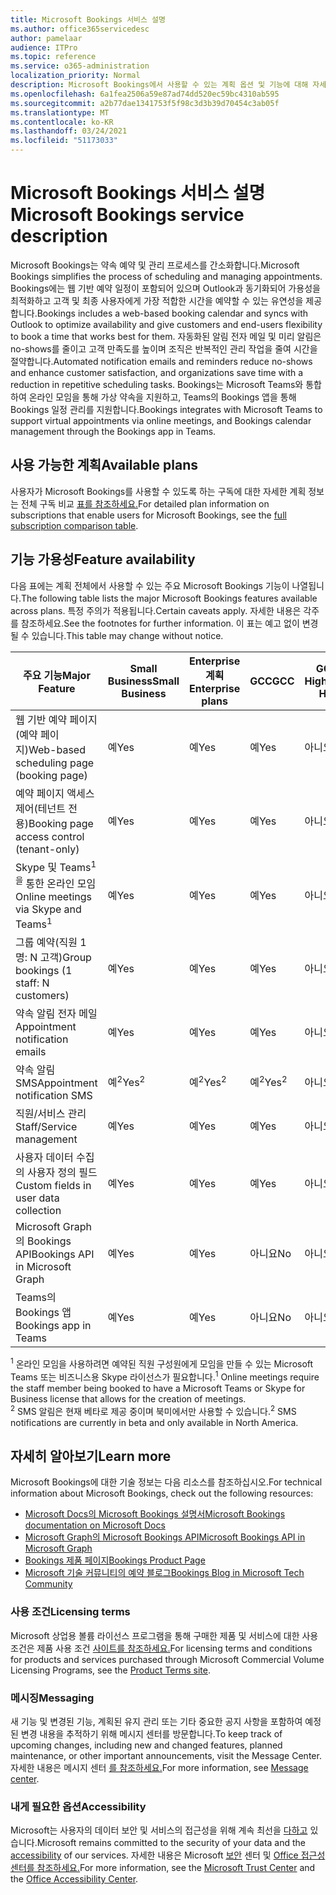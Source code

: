 ```yaml
---
title: Microsoft Bookings 서비스 설명
ms.author: office365servicedesc
author: pamelaar
audience: ITPro
ms.topic: reference
ms.service: o365-administration
localization_priority: Normal
description: Microsoft Bookings에서 사용할 수 있는 계획 옵션 및 기능에 대해 자세히 알아보십시오.
ms.openlocfilehash: 6a1fea2506a59e87ad74dd520ec59bc4310ab595
ms.sourcegitcommit: a2b77dae1341753f5f98c3d3b39d70454c3ab05f
ms.translationtype: MT
ms.contentlocale: ko-KR
ms.lasthandoff: 03/24/2021
ms.locfileid: "51173033"
---
```

# <a name="microsoft-bookings-service-description"></a><span data-ttu-id="7575c-103">Microsoft Bookings 서비스 설명</span><span class="sxs-lookup"><span data-stu-id="7575c-103">Microsoft Bookings service description</span></span>

<span data-ttu-id="7575c-104">Microsoft Bookings는 약속 예약 및 관리 프로세스를 간소화합니다.</span><span class="sxs-lookup"><span data-stu-id="7575c-104">Microsoft Bookings simplifies the process of scheduling and managing appointments.</span></span> <span data-ttu-id="7575c-105">Bookings에는 웹 기반 예약 일정이 포함되어 있으며 Outlook과 동기화되어 가용성을 최적화하고 고객 및 최종 사용자에게 가장 적합한 시간을 예약할 수 있는 유연성을 제공합니다.</span><span class="sxs-lookup"><span data-stu-id="7575c-105">Bookings includes a web-based booking calendar and syncs with Outlook to optimize availability and give customers and end-users flexibility to book a time that works best for them.</span></span> <span data-ttu-id="7575c-106">자동화된 알림 전자 메일 및 미리 알림은 no-shows를 줄이고 고객 만족도를 높이며 조직은 반복적인 관리 작업을 줄여 시간을 절약합니다.</span><span class="sxs-lookup"><span data-stu-id="7575c-106">Automated notification emails and reminders reduce no-shows and enhance customer satisfaction, and organizations save time with a reduction in repetitive scheduling tasks.</span></span> <span data-ttu-id="7575c-107">Bookings는 Microsoft Teams와 통합하여 온라인 모임을 통해 가상 약속을 지원하고, Teams의 Bookings 앱을 통해 Bookings 일정 관리를 지원합니다.</span><span class="sxs-lookup"><span data-stu-id="7575c-107">Bookings integrates with Microsoft Teams to support virtual appointments via online meetings, and Bookings calendar management through the Bookings app in Teams.</span></span>

## <a name="available-plans"></a><span data-ttu-id="7575c-108">사용 가능한 계획</span><span class="sxs-lookup"><span data-stu-id="7575c-108">Available plans</span></span>

<span data-ttu-id="7575c-109">사용자가 Microsoft Bookings를 사용할 수 있도록 하는 구독에 대한 자세한 계획 정보는 전체 구독 비교 [표를 참조하세요.](https://go.microsoft.com/fwlink/?linkid=2139145)</span><span class="sxs-lookup"><span data-stu-id="7575c-109">For detailed plan information on subscriptions that enable users for Microsoft Bookings, see the  [full subscription comparison table](https://go.microsoft.com/fwlink/?linkid=2139145).</span></span>

## <a name="feature-availability"></a><span data-ttu-id="7575c-110">기능 가용성</span><span class="sxs-lookup"><span data-stu-id="7575c-110">Feature availability</span></span>

<span data-ttu-id="7575c-111">다음 표에는 계획 전체에서 사용할 수 있는 주요 Microsoft Bookings 기능이 나열됩니다.</span><span class="sxs-lookup"><span data-stu-id="7575c-111">The following table lists the major Microsoft Bookings features available across plans.</span></span> <span data-ttu-id="7575c-112">특정 주의가 적용됩니다.</span><span class="sxs-lookup"><span data-stu-id="7575c-112">Certain caveats apply.</span></span> <span data-ttu-id="7575c-113">자세한 내용은 각주를 참조하세요.</span><span class="sxs-lookup"><span data-stu-id="7575c-113">See the footnotes for further information.</span></span> <span data-ttu-id="7575c-114">이 표는 예고 없이 변경될 수 있습니다.</span><span class="sxs-lookup"><span data-stu-id="7575c-114">This table may change without notice.</span></span>

| <span data-ttu-id="7575c-115">주요 기능</span><span class="sxs-lookup"><span data-stu-id="7575c-115">Major Feature</span></span> | <span data-ttu-id="7575c-116">Small Business</span><span class="sxs-lookup"><span data-stu-id="7575c-116">Small Business</span></span> | <span data-ttu-id="7575c-117">Enterprise 계획</span><span class="sxs-lookup"><span data-stu-id="7575c-117">Enterprise plans</span></span> | <span data-ttu-id="7575c-118">GCC</span><span class="sxs-lookup"><span data-stu-id="7575c-118">GCC</span></span> | <span data-ttu-id="7575c-119">GCC-High</span><span class="sxs-lookup"><span data-stu-id="7575c-119">GCC-High</span></span> | <span data-ttu-id="7575c-120">DOD</span><span class="sxs-lookup"><span data-stu-id="7575c-120">DOD</span></span> | <span data-ttu-id="7575c-121">교육</span><span class="sxs-lookup"><span data-stu-id="7575c-121">Education</span></span> |
| --- | --- | --- | --- | --- | --- | --- |
| <span data-ttu-id="7575c-122">웹 기반 예약 페이지(예약 페이지)</span><span class="sxs-lookup"><span data-stu-id="7575c-122">Web-based scheduling page (booking page)</span></span> | <span data-ttu-id="7575c-123">예</span><span class="sxs-lookup"><span data-stu-id="7575c-123">Yes</span></span> | <span data-ttu-id="7575c-124">예</span><span class="sxs-lookup"><span data-stu-id="7575c-124">Yes</span></span> | <span data-ttu-id="7575c-125">예</span><span class="sxs-lookup"><span data-stu-id="7575c-125">Yes</span></span> | <span data-ttu-id="7575c-126">아니요</span><span class="sxs-lookup"><span data-stu-id="7575c-126">No</span></span> | <span data-ttu-id="7575c-127">아니요</span><span class="sxs-lookup"><span data-stu-id="7575c-127">No</span></span> | <span data-ttu-id="7575c-128">예</span><span class="sxs-lookup"><span data-stu-id="7575c-128">Yes</span></span> |
| <span data-ttu-id="7575c-129">예약 페이지 액세스 제어(테넌트 전용)</span><span class="sxs-lookup"><span data-stu-id="7575c-129">Booking page access control (tenant-only)</span></span> | <span data-ttu-id="7575c-130">예</span><span class="sxs-lookup"><span data-stu-id="7575c-130">Yes</span></span> | <span data-ttu-id="7575c-131">예</span><span class="sxs-lookup"><span data-stu-id="7575c-131">Yes</span></span> | <span data-ttu-id="7575c-132">예</span><span class="sxs-lookup"><span data-stu-id="7575c-132">Yes</span></span> | <span data-ttu-id="7575c-133">아니요</span><span class="sxs-lookup"><span data-stu-id="7575c-133">No</span></span> | <span data-ttu-id="7575c-134">아니요</span><span class="sxs-lookup"><span data-stu-id="7575c-134">No</span></span> | <span data-ttu-id="7575c-135">예</span><span class="sxs-lookup"><span data-stu-id="7575c-135">Yes</span></span> |
| <span data-ttu-id="7575c-136">Skype 및 Teams<sup>1을</sup> 통한 온라인 모임</span><span class="sxs-lookup"><span data-stu-id="7575c-136">Online meetings via Skype and Teams<sup>1</sup></span></span> <br/> | <span data-ttu-id="7575c-137">예</span><span class="sxs-lookup"><span data-stu-id="7575c-137">Yes</span></span> | <span data-ttu-id="7575c-138">예</span><span class="sxs-lookup"><span data-stu-id="7575c-138">Yes</span></span> | <span data-ttu-id="7575c-139">예</span><span class="sxs-lookup"><span data-stu-id="7575c-139">Yes</span></span> | <span data-ttu-id="7575c-140">아니요</span><span class="sxs-lookup"><span data-stu-id="7575c-140">No</span></span> | <span data-ttu-id="7575c-141">아니요</span><span class="sxs-lookup"><span data-stu-id="7575c-141">No</span></span> | <span data-ttu-id="7575c-142">예</span><span class="sxs-lookup"><span data-stu-id="7575c-142">Yes</span></span> |
| <span data-ttu-id="7575c-143">그룹 예약(직원 1명: N 고객)</span><span class="sxs-lookup"><span data-stu-id="7575c-143">Group bookings (1 staff: N customers)</span></span> | <span data-ttu-id="7575c-144">예</span><span class="sxs-lookup"><span data-stu-id="7575c-144">Yes</span></span> | <span data-ttu-id="7575c-145">예</span><span class="sxs-lookup"><span data-stu-id="7575c-145">Yes</span></span> | <span data-ttu-id="7575c-146">예</span><span class="sxs-lookup"><span data-stu-id="7575c-146">Yes</span></span> | <span data-ttu-id="7575c-147">아니요</span><span class="sxs-lookup"><span data-stu-id="7575c-147">No</span></span> | <span data-ttu-id="7575c-148">아니요</span><span class="sxs-lookup"><span data-stu-id="7575c-148">No</span></span> | <span data-ttu-id="7575c-149">예</span><span class="sxs-lookup"><span data-stu-id="7575c-149">Yes</span></span> |
| <span data-ttu-id="7575c-150">약속 알림 전자 메일</span><span class="sxs-lookup"><span data-stu-id="7575c-150">Appointment notification emails</span></span> | <span data-ttu-id="7575c-151">예</span><span class="sxs-lookup"><span data-stu-id="7575c-151">Yes</span></span> | <span data-ttu-id="7575c-152">예</span><span class="sxs-lookup"><span data-stu-id="7575c-152">Yes</span></span> | <span data-ttu-id="7575c-153">예</span><span class="sxs-lookup"><span data-stu-id="7575c-153">Yes</span></span> | <span data-ttu-id="7575c-154">아니요</span><span class="sxs-lookup"><span data-stu-id="7575c-154">No</span></span> | <span data-ttu-id="7575c-155">아니요</span><span class="sxs-lookup"><span data-stu-id="7575c-155">No</span></span> | <span data-ttu-id="7575c-156">예</span><span class="sxs-lookup"><span data-stu-id="7575c-156">Yes</span></span> |
| <span data-ttu-id="7575c-157">약속 알림 SMS</span><span class="sxs-lookup"><span data-stu-id="7575c-157">Appointment notification SMS</span></span> | <span data-ttu-id="7575c-158">예<sup>2</sup></span><span class="sxs-lookup"><span data-stu-id="7575c-158">Yes<sup>2</sup></span></span> <br/> | <span data-ttu-id="7575c-159">예<sup>2</sup></span><span class="sxs-lookup"><span data-stu-id="7575c-159">Yes<sup>2</sup></span></span> <br/> | <span data-ttu-id="7575c-160">예<sup>2</sup></span><span class="sxs-lookup"><span data-stu-id="7575c-160">Yes<sup>2</sup></span></span> <br/> | <span data-ttu-id="7575c-161">아니요</span><span class="sxs-lookup"><span data-stu-id="7575c-161">No</span></span> | <span data-ttu-id="7575c-162">아니요</span><span class="sxs-lookup"><span data-stu-id="7575c-162">No</span></span> | <span data-ttu-id="7575c-163">예</span><span class="sxs-lookup"><span data-stu-id="7575c-163">Yes</span></span> |
| <span data-ttu-id="7575c-164">직원/서비스 관리</span><span class="sxs-lookup"><span data-stu-id="7575c-164">Staff/Service management</span></span> | <span data-ttu-id="7575c-165">예</span><span class="sxs-lookup"><span data-stu-id="7575c-165">Yes</span></span> | <span data-ttu-id="7575c-166">예</span><span class="sxs-lookup"><span data-stu-id="7575c-166">Yes</span></span> | <span data-ttu-id="7575c-167">예</span><span class="sxs-lookup"><span data-stu-id="7575c-167">Yes</span></span> | <span data-ttu-id="7575c-168">아니요</span><span class="sxs-lookup"><span data-stu-id="7575c-168">No</span></span> | <span data-ttu-id="7575c-169">아니요</span><span class="sxs-lookup"><span data-stu-id="7575c-169">No</span></span> | <span data-ttu-id="7575c-170">예</span><span class="sxs-lookup"><span data-stu-id="7575c-170">Yes</span></span> |
| <span data-ttu-id="7575c-171">사용자 데이터 수집의 사용자 정의 필드</span><span class="sxs-lookup"><span data-stu-id="7575c-171">Custom fields in user data collection</span></span> | <span data-ttu-id="7575c-172">예</span><span class="sxs-lookup"><span data-stu-id="7575c-172">Yes</span></span> | <span data-ttu-id="7575c-173">예</span><span class="sxs-lookup"><span data-stu-id="7575c-173">Yes</span></span> | <span data-ttu-id="7575c-174">예</span><span class="sxs-lookup"><span data-stu-id="7575c-174">Yes</span></span> | <span data-ttu-id="7575c-175">아니요</span><span class="sxs-lookup"><span data-stu-id="7575c-175">No</span></span> | <span data-ttu-id="7575c-176">아니요</span><span class="sxs-lookup"><span data-stu-id="7575c-176">No</span></span> | <span data-ttu-id="7575c-177">예</span><span class="sxs-lookup"><span data-stu-id="7575c-177">Yes</span></span> |
| <span data-ttu-id="7575c-178">Microsoft Graph의 Bookings API</span><span class="sxs-lookup"><span data-stu-id="7575c-178">Bookings API in Microsoft Graph</span></span> | <span data-ttu-id="7575c-179">예</span><span class="sxs-lookup"><span data-stu-id="7575c-179">Yes</span></span> | <span data-ttu-id="7575c-180">예</span><span class="sxs-lookup"><span data-stu-id="7575c-180">Yes</span></span> | <span data-ttu-id="7575c-181">아니요</span><span class="sxs-lookup"><span data-stu-id="7575c-181">No</span></span> | <span data-ttu-id="7575c-182">아니요</span><span class="sxs-lookup"><span data-stu-id="7575c-182">No</span></span> | <span data-ttu-id="7575c-183">아니요</span><span class="sxs-lookup"><span data-stu-id="7575c-183">No</span></span> | <span data-ttu-id="7575c-184">예</span><span class="sxs-lookup"><span data-stu-id="7575c-184">Yes</span></span> |
| <span data-ttu-id="7575c-185">Teams의 Bookings 앱</span><span class="sxs-lookup"><span data-stu-id="7575c-185">Bookings app in Teams</span></span> | <span data-ttu-id="7575c-186">예</span><span class="sxs-lookup"><span data-stu-id="7575c-186">Yes</span></span> | <span data-ttu-id="7575c-187">예</span><span class="sxs-lookup"><span data-stu-id="7575c-187">Yes</span></span> | <span data-ttu-id="7575c-188">아니요</span><span class="sxs-lookup"><span data-stu-id="7575c-188">No</span></span> | <span data-ttu-id="7575c-189">아니요</span><span class="sxs-lookup"><span data-stu-id="7575c-189">No</span></span> | <span data-ttu-id="7575c-190">아니요</span><span class="sxs-lookup"><span data-stu-id="7575c-190">No</span></span> | <span data-ttu-id="7575c-191">예</span><span class="sxs-lookup"><span data-stu-id="7575c-191">Yes</span></span> |

<span data-ttu-id="7575c-192"><sup>1</sup> 온라인 모임을 사용하려면 예약된 직원 구성원에게 모임을 만들 수 있는 Microsoft Teams 또는 비즈니스용 Skype 라이선스가 필요합니다.</span><span class="sxs-lookup"><span data-stu-id="7575c-192"><sup>1</sup> Online meetings require the staff member being booked to have a Microsoft Teams or Skype for Business license that allows for the creation of meetings.</span></span>
<br/><span data-ttu-id="7575c-193"><sup>2</sup> SMS 알림은 현재 베타로 제공 중이며 북미에서만 사용할 수 있습니다.</span><span class="sxs-lookup"><span data-stu-id="7575c-193"><sup>2</sup> SMS notifications are currently in beta and only available in North America.</span></span>

## <a name="learn-more"></a><span data-ttu-id="7575c-194">자세히 알아보기</span><span class="sxs-lookup"><span data-stu-id="7575c-194">Learn more</span></span>

<span data-ttu-id="7575c-195">Microsoft Bookings에 대한 기술 정보는 다음 리소스를 참조하십시오.</span><span class="sxs-lookup"><span data-stu-id="7575c-195">For technical information about Microsoft Bookings, check out the following resources:</span></span>

- [<span data-ttu-id="7575c-196">Microsoft Docs의 Microsoft Bookings 설명서</span><span class="sxs-lookup"><span data-stu-id="7575c-196">Microsoft Bookings documentation on Microsoft Docs</span></span>](/microsoft-365/bookings/bookings-overview?view=o365-worldwide)
- [<span data-ttu-id="7575c-197">Microsoft Graph의 Microsoft Bookings API</span><span class="sxs-lookup"><span data-stu-id="7575c-197">Microsoft Bookings API in Microsoft Graph</span></span>](/graph/api/resources/booking-api-overview?view=graph-rest-beta)
- [<span data-ttu-id="7575c-198">Bookings 제품 페이지</span><span class="sxs-lookup"><span data-stu-id="7575c-198">Bookings Product Page</span></span>](https://www.microsoft.com/microsoft-365/business/scheduling-and-booking-app)
- [<span data-ttu-id="7575c-199">Microsoft 기술 커뮤니티의 예약 블로그</span><span class="sxs-lookup"><span data-stu-id="7575c-199">Bookings Blog in Microsoft Tech Community</span></span>](https://techcommunity.microsoft.com/t5/microsoft-bookings-blog/bg-p/Office365BusinessAppsBlog)

### <a name="licensing-terms"></a><span data-ttu-id="7575c-200">사용 조건</span><span class="sxs-lookup"><span data-stu-id="7575c-200">Licensing terms</span></span>

<span data-ttu-id="7575c-201">Microsoft 상업용 볼륨 라이선스 프로그램을 통해 구매한 제품 및 서비스에 대한 사용 조건은 제품 사용 조건 [사이트를 참조하세요.](https://www.microsoft.com/microsoft-365)</span><span class="sxs-lookup"><span data-stu-id="7575c-201">For licensing terms and conditions for products and services purchased through Microsoft Commercial Volume Licensing Programs, see the [Product Terms site](https://www.microsoft.com/microsoft-365).</span></span>

### <a name="messaging"></a><span data-ttu-id="7575c-202">메시징</span><span class="sxs-lookup"><span data-stu-id="7575c-202">Messaging</span></span>

<span data-ttu-id="7575c-203">새 기능 및 변경된 기능, 계획된 유지 관리 또는 기타 중요한 공지 사항을 포함하여 예정된 변경 내용을 추적하기 위해 메시지 센터를 방문합니다.</span><span class="sxs-lookup"><span data-stu-id="7575c-203">To keep track of upcoming changes, including new and changed features, planned maintenance, or other important announcements, visit the Message Center.</span></span> <span data-ttu-id="7575c-204">자세한 내용은 메시지 센터 [를 참조하세요.](/microsoft-365/admin/manage/message-center)</span><span class="sxs-lookup"><span data-stu-id="7575c-204">For more information, see [Message center](/microsoft-365/admin/manage/message-center).</span></span>

### <a name="accessibility"></a><span data-ttu-id="7575c-205">내게 필요한 옵션</span><span class="sxs-lookup"><span data-stu-id="7575c-205">Accessibility</span></span>

<span data-ttu-id="7575c-206">Microsoft는 사용자의 데이터 보안 및 서비스의 접근성을 위해 계속 최선을 [다하고](https://www.microsoft.com/trust-center/compliance/accessibility) 있습니다.</span><span class="sxs-lookup"><span data-stu-id="7575c-206">Microsoft remains committed to the security of your data and the [accessibility](https://www.microsoft.com/trust-center/compliance/accessibility) of our services.</span></span> <span data-ttu-id="7575c-207">자세한 내용은 Microsoft [보안](https://www.microsoft.com/trust-center) 센터 및 [Office 접근성 센터를 참조하세요.](https://support.office.com/article/ecab0fcf-d143-4fe8-a2ff-6cd596bddc6d)</span><span class="sxs-lookup"><span data-stu-id="7575c-207">For more information, see the [Microsoft Trust Center](https://www.microsoft.com/trust-center) and the [Office Accessibility Center](https://support.office.com/article/ecab0fcf-d143-4fe8-a2ff-6cd596bddc6d).</span></span>